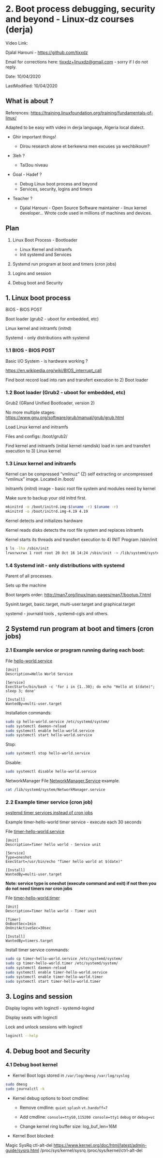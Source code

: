 # 2. Boot process debugging, security and beyond - Linux-dz courses  (derja)

Video Link:

Djalal Harouni  -  https://github.com/tixxdz

Email for corrections here:  tixxdz+linuxdz@gmail.com  -  sorry if I do not reply.

Date: 10/04/2020

LastModified: 10/04/2020


## What is about ?

References:  https://training.linuxfoundation.org/training/fundamentals-of-linux/

Adapted to be easy with video in derja language, Algeria local dialect.

* Ghir important things!
   - Dirou research alone et berkewna men excuses ya wechbikoum?

* 3leh ?
   - Tal3ou niveau 

* Goal - Hadef ?
   - Debug Linux boot process and beyond
   - Services, security, logins and timers

* Teacher ?
   - Djalal Harouni - Open Source Software maintainer - linux kernel developer... Wrote code used in millions of machines and devices.


## Plan

1) Linux Boot Process - Bootloader
   - Linux Kernel and initramfs
   - Init systemd and Services

2) Systemd run program at boot and timers (cron jobs)

3) Logins and session

4) Debug boot and Security


## 1. Linux boot process

BIOS - BIOS POST

Boot loader (grub2 - uboot for embedded, etc)

Linux kernel and initramfs (initrd)

Systemd  - only distributions with systemd



### 1.1 BIOS - BIOS POST

Basic I/O System  -  is hardware working ?

https://en.wikipedia.org/wiki/BIOS_interrupt_call

Find boot record load into ram and transfert execution 
to 2) Boot  loader


### 1.2 Boot loader (Grub2 - uboot for embedded, etc)

Grub2 (GRand Unified Bootloader, version 2)
	
No more multiple stages: https://www.gnu.org/software/grub/manual/grub/grub.html

Load Linux kernel and initramfs

Files and configs:  /boot/grub2/

Find kernel and initramfs (initial kernel ramdisk) load in ram
and transfert execution  to 3) Linux kernel


### 1.3 Linux kernel and initramfs

Kernel can be compressed “vmlinuz” (Z) self extracting or uncompressed
“vmlinux” image. Located in /boot/

Initramfs (initrd) image - basic root file system and modules need by kernel

Make sure to backup your old initrd first.

```bash
mkinitrd -o /boot/initrd.img-$(uname -r) $(uname -r)
mkinitrd -o /boot/initrd.img-4.19 4.19
```

Kernel detects and initializes hardware

Kernel reads disks detects the root file system and replaces initramfs

Kernel starts its threads and transfert execution to 
4)  INIT Program /sbin/init 	 

```bash
$ ls -lha /sbin/init
lrwxrwxrwx 1 root root 20 Oct 16 14:24 /sbin/init -> /lib/systemd/systemd
```

### 1.4 Systemd init -  only distributions with systemd

Parent of all processes.

Sets up the machine

Boot targets order: http://man7.org/linux/man-pages/man7/bootup.7.html

Sysinit.target, basic.target, multi-user.target and graphical.target

systemd  - journald tools , systemd-cgls and others.


## 2 Systemd run program at boot and timers (cron jobs)

### 2.1 Example service or program running during each boot:

File [hello-world.service](../systemd/units/hello-world.service)

```
[Unit]
Description=Hello World Service

[Service]
ExecStart=/bin/bash -c 'for i in {1..30}; do echo "Hello at $(date)"; sleep 3; done'

[Install]
WantedBy=multi-user.target
```

Installation commands:
```bash
sudo cp hello-world.service /etc/systemd/system/
sudo systemctl daemon-reload
sudo systemctl enable hello-world.service
sudo systemctl start hello-world.service
```

Stop:
```bash
sudo systemctl stop hello-world.service
```

Disable:
```bash
sudo systemctl disable hello-world.service
```


NetworkManager File [NetworkManager.Service](../systemd/units/NetworkManager.service) example.

```bash
cat /lib/systemd/system/NetworkManager.service
```


### 2.2 Example timer service (cron job)

[systemd timer services instead of cron jobs](https://www.freedesktop.org/software/systemd/man/systemd.timer.html)

Example  timer-hello-world timer service  -  execute each 30 seconds

File [timer-hello-world.service](../systemd/unit/timer-hello-world.service)

```
[Unit]
Description=Timer hello world - Service unit

[Service]
Type=oneshot
ExecStart=/usr/bin/echo "Timer hello world at $(date)"

[Install]
WantedBy=multi-user.target
```

**Note: service type is oneshot (execute command and exit) if not then you do not need timers nor cron jobs**



File [timer-hello-world.timer](../systemd/unit/timer-hello-world.timer)

```
[Unit]
Description=Timer hello world - Timer unit

[Timer]
OnBootSec=1min
OnUnitActiveSec=30sec

[Install]
WantedBy=timers.target
```

Install timer service commands:

```bash
sudo cp timer-hello-world.service /etc/systemd/system/
sudo cp timer-hello-world.timer /etc/systemd/system/
sudo systemctl daemon-reload
sudo systemctl enable timer-hello-world.service
sudo systemctl enable timer-hello-world.timer
sudo systemctl start timer-hello-world.timer
```


## 3. Logins and session

Display logins with loginctl - systemd-logind

Display seats with loginctl

Lock and unlock sessions with loginctl

```bash
loginctl --help
```


## 4. Debug boot and Security

### 4.1 Debug boot kernel

* Kernel Boot logs stored in `/var/log/dmesg` `/var/log/syslog`

```bash
sudo dmesg
sudo journalctl -k
```

* Kernel debug options to boot cmdline:

  - Remove cmdline:    `quiet`  `splash`   `vt.handoff=7`

  - Add cmdline:  `console=ttyS0,115200 console=tty1`   `debug` or `debug=vc`

  - Change kernel ring buffer size: log_buf_len=16M 


* Kernel Boot blocked:

Magic SysRq  ctl-alt-del  https://www.kernel.org/doc/html/latest/admin-guide/sysrq.html
/proc/sys/kernel/sysrq  /proc/sys/kernel/ctrl-alt-del

